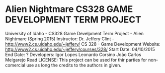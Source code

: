 # Alien Nightmare CS328 GAME DEVELOPMENT TERM PROJECT
University of Idaho - CS328 Game Develpment Term Project - Alien Nightmare (Spring 2015)
Instructor: Dr. Jeffery Clint - http://www2.cs.uidaho.edu/~jeffery/
CS 328 - Game Development Website: http://www2.cs.uidaho.edu/~jeffery/courses/328/
Start Date: 04/10/2015
End Date: ?
Developers:
Igor Lopes
Leonardo Corsino
João Carlos Melgarejo
Read LICENSE:
This project can be used for thir parties for non-comercial use as long the credits to the authors in given.

